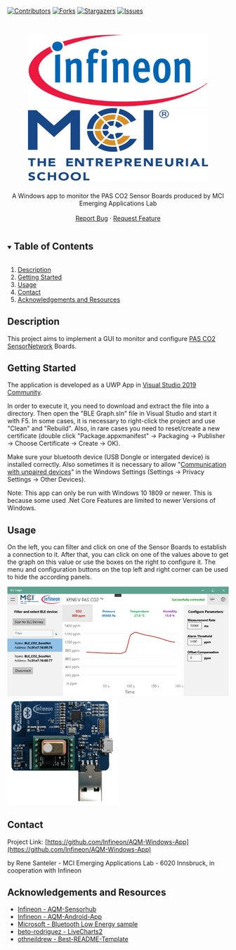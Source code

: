 <!--
*** Thanks for checking out the Best-README-Template. If you have a suggestion
*** that would make this better, please fork the repo and create a pull request
*** or simply open an issue with the tag "enhancement".
*** Thanks again! Now go create something AMAZING! :D
-->



<!-- PROJECT SHIELDS -->
<!--
*** I'm using markdown "reference style" links for readability.
*** Reference links are enclosed in brackets [ ] instead of parentheses ( ).
*** See the bottom of this document for the declaration of the reference variables
*** for contributors-url, forks-url, etc. This is an optional, concise syntax you may use.
*** https://www.markdownguide.org/basic-syntax/#reference-style-links
-->
[![Contributors][contributors-shield]][contributors-url]
[![Forks][forks-shield]][forks-url]
[![Stargazers][stars-shield]][stars-url]
[![Issues][issues-shield]][issues-url]
<!-- [![MIT License][license-shield]][license-url] -->



<!-- PROJECT LOGO -->
<br />
<p align="center">
  <a href="https://github.com/Infineon/AQM-Windows-App">
    <img src="images/Infineon-Logo.svg_2K.png" alt="Logo Infineon" width="410" height="165">
  </a>
  <br/>
  <a href="https://github.com/Infineon/AQM-Windows-App">
    <img src="images/MCI_TES_Logo_4c.png" alt="Logo MCI EAL" width="410" height="165">
  </a>

  <h3 align="center"></h3>

  <p align="center">
    A Windows app to monitor the PAS CO2 Sensor Boards produced by MCI Emerging Applications Lab 
    <br />
    <!-- <a href="https://github.com/Infineon/AQM-Windows-App"><strong>Explore the docs »</strong></a> 
    <br />-->
    <br />
    <!-- <a href="https://github.com/Infineon/AQM-Windows-App">View Demo</a> 
    ·
    -->
    <a href="https://github.com/Infineon/AQM-Windows-App/issues">Report Bug</a>
    ·
    <a href="https://github.com/Infineon/AQM-Windows-App/issues">Request Feature</a>
  </p>
</p>

<!-- TABLE OF CONTENTS -->
<details open="open">
  <summary><h2 style="display: inline-block">Table of Contents</h2></summary>
  <ol>
    <li><a href="#description">Description</a></li>
    <li><a href="#getting-started">Getting Started</a></li>
    <li><a href="#usage">Usage</a></li>
    <li><a href="#contact">Contact</a></li>
    <li><a href="#acknowledgements-and-resources">Acknowledgements and Resources</a></li>
  </ol>
</details>



## Description

This project aims to implement a GUI to monitor and configure [PAS CO2 SensorNetwork](https://github.com/Infineon/AQM-Sensorhub) Boards.

<!-- GETTING STARTED -->
## Getting Started

The application is developed as a UWP App in [Visual Studio 2019 Community](https://visualstudio.microsoft.com/de/downloads/). 

In order to execute it, you need to download and extract the file into a directory. Then open the "BLE Graph.sln" file in Visual Studio and start it with F5. In some cases, it is necessary to right-click the project and use "Clean" and "Rebuild". Also, in rare cases you need to reset/create a new certificate (double click "Package.appxmanifest" -> Packaging -> Publisher -> Choose Certificate -> Create -> OK).

Make sure your bluetooth device (USB Dongle or intergated device) is installed correctly. Also sometimes it is necessary to allow "[Communication with unpaired devices](https://stackoverflow.com/questions/62284426/uwp-bluetoothdevice-fromidasync-returns-null)" in the Windows Settings (Settings -> Privacy Settings -> Other Devices).

Note: This app can only be run with Windows 10 1809 or newer. This is because some used .Net Core Features are limited to newer Versions of Windows.

<!-- USAGE -->
## Usage

On the left, you can filter and click on one of the Sensor Boards to establish a connection to it. After that, you can click on one of the values above to get the graph on this value or use the boxes on the right to configure it. The menu and configuration buttons on the top left and right corner can be used to hide the according panels.

<a href="https://github.com/Infineon/AQM-Windows-App">
    <img src="images/App.png" alt="Application example" >
</a>
<a href="https://github.com/Infineon/AQM-Windows-App">
    <img src="images/SensorBoard.png" alt="Logo" width="250">
</a>

<!-- CONTACT -->
## Contact

<!-- Your Name - [@twitter_handle](https://twitter.com/twitter_handle) - email -->

Project Link: [https://github.com/Infineon/AQM-Windows-App](https://github.com/Infineon/AQM-Windows-App)

by Rene Santeler - MCI Emerging Applications Lab - 6020 Innsbruck, in cooperation with Infineon



<!-- ACKNOWLEDGEMENTS & RESOURCES -->
## Acknowledgements and Resources

* [Infineon - AQM-Sensorhub](https://github.com/Infineon/AQM-Sensorhub)
* [Infineon - AQM-Android-App](https://github.com/Infineon/AQM-Android-App)
* [Microsoft - Bluetooth Low Energy sample](https://docs.microsoft.com/en-us/samples/microsoft/windows-universal-samples/bluetoothle/)
* [beto-rodriguez - LiveCharts2](https://github.com/beto-rodriguez/LiveCharts2)
* [othneildrew - Best-README-Template](https://github.com/othneildrew/Best-README-Template)





<!-- MARKDOWN LINKS & IMAGES -->
<!-- https://www.markdownguide.org/basic-syntax/#reference-style-links -->
[contributors-shield]: https://img.shields.io/github/contributors/Infineon/AQM-Windows-App.svg?style=for-the-badge
[contributors-url]: https://github.com/Infineon/AQM-Windows-App/graphs/contributors
[forks-shield]: https://img.shields.io/github/forks/Infineon/AQM-Windows-App.svg?style=for-the-badge
[forks-url]: https://github.com/Infineon/AQM-Windows-App/network/members
[stars-shield]: https://img.shields.io/github/stars/Infineon/AQM-Windows-App.svg?style=for-the-badge
[stars-url]: https://github.com/Infineon/AQM-Windows-App/stargazers
[issues-shield]: https://img.shields.io/github/issues/Infineon/AQM-Windows-App.svg?style=for-the-badge
[issues-url]: https://github.com/Infineon/AQM-Windows-App/issues
<!-- [license-shield]: https://img.shields.io/github/license/Infineon/AQM-Windows-App.svg?style=for-the-badge -->
<!-- [license-url]: https://github.com/Infineon/AQM-Windows-App/blob/master/LICENSE.txt -->
